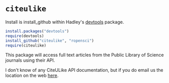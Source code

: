 # `citeulike`

Install is install_github within Hadley's [devtools](https://github.com/hadley/devtools) package.

```R
install.packages("devtools")
require(devtools)
install_github("citeulike", "ropensci")
require(citeulike)
```

This package will access full text articles from the Public Library of Science journals using their API. 

I don't know of any CiteULike API documentation, but if you do email us the location on the web [here](ropensci@gmail.com).